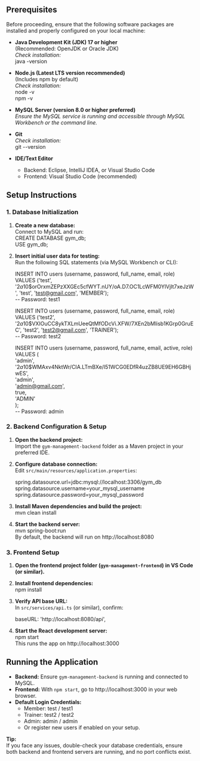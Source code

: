 ## Prerequisites

Before proceeding, ensure that the following software packages are installed and properly configured on your local machine:

- **Java Development Kit (JDK) 17 or higher**  
  (Recommended: OpenJDK or Oracle JDK)  
  _Check installation:_  
  java -version

- **Node.js (Latest LTS version recommended)**  
  (Includes npm by default)  
  _Check installation:_  
  node -v  
  npm -v

- **MySQL Server (version 8.0 or higher preferred)**  
  _Ensure the MySQL service is running and accessible through MySQL Workbench or the command line._

- **Git**  
  _Check installation:_  
  git --version

- **IDE/Text Editor**  
  - Backend: Eclipse, IntelliJ IDEA, or Visual Studio Code  
  - Frontend: Visual Studio Code (recommended)

## Setup Instructions

### 1. Database Initialization

1. **Create a new database:**  
   Connect to MySQL and run:  
   CREATE DATABASE gym_db;  
   USE gym_db;

2. **Insert initial user data for testing:**  
   Run the following SQL statements (via MySQL Workbench or CLI):  

   INSERT INTO users (username, password, full_name, email, role)  
   VALUES ('test', '$2a$10$orOrxmZEPzXXGEc5cfWYT.nUY/oA.D7.OC1LcWFM0YlVjIt7xeJzW', 'test', 'test@gmail.com', 'MEMBER');  
   -- Password: test1

   INSERT INTO users (username, password, full_name, email, role)  
   VALUES ('test2', '$2a$10$VXIOuCC8ykTXLmUeeQtMfODcVi.XFW/7XEn2bMlisb1KGrp0GruEC', 'test2', 'test2@gmail.com', 'TRAINER');  
   -- Password: test2

   INSERT INTO users (username, password, full_name, email, active, role)  
   VALUES (  
     'admin',  
     '$2a$10$WMAxv4NktWr/CIA.LTmBXe/l51WCG0EDfR4uzZB8UE9EH6GBHjwES',   
     'admin',  
     'admin@gmail.com',  
     true,  
     'ADMIN'  
   );  
   -- Password: admin

### 2. Backend Configuration & Setup

1. **Open the backend project:**  
   Import the `gym-management-backend` folder as a Maven project in your preferred IDE.

2. **Configure database connection:**  
   Edit `src/main/resources/application.properties`:  

   spring.datasource.url=jdbc:mysql://localhost:3306/gym_db  
   spring.datasource.username=your_mysql_username  
   spring.datasource.password=your_mysql_password

3. **Install Maven dependencies and build the project:**  
   mvn clean install

4. **Start the backend server:**  
   mvn spring-boot:run  
   By default, the backend will run on http://localhost:8080

### 3. Frontend Setup

1. **Open the frontend project folder (`gym-management-frontend`) in VS Code (or similar).**

2. **Install frontend dependencies:**  
   npm install

3. **Verify API base URL:**  
   In `src/services/api.ts` (or similar), confirm:  

   baseURL: 'http://localhost:8080/api',

4. **Start the React development server:**  
   npm start  
   This runs the app on http://localhost:3000

## Running the Application

- **Backend:** Ensure `gym-management-backend` is running and connected to MySQL.
- **Frontend:** With `npm start`, go to http://localhost:3000 in your web browser.
- **Default Login Credentials:**  
  - Member: test / test1  
  - Trainer: test2 / test2  
  - Admin: admin / admin  
  - Or register new users if enabled on your setup.

**Tip:**  
If you face any issues, double-check your database credentials, ensure both backend and frontend servers are running, and no port conflicts exist.
